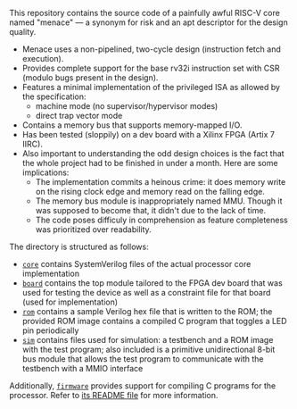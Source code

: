 This repository contains the source code of a painfully awful RISC-V core named "menace" — a synonym for risk and an apt descriptor for the design quality.

- Menace uses a non-pipelined, two-cycle design (instruction fetch and execution).
- Provides complete support for the base rv32i instruction set with CSR (modulo bugs present in the design).
- Features a minimal implementation of the privileged ISA as allowed by the specification:
  - machine mode (no supervisor/hypervisor modes)
  - direct trap vector mode
- Contains a memory bus that supports memory-mapped I/O.
- Has been tested (sloppily) on a dev board with a Xilinx FPGA (Artix 7 IIRC).
- Also important to understanding the odd design choices is the fact that the whole project had to be finished in under a month.
  Here are some implications:
  - The implementation commits a heinous crime: it does memory write on the rising clock edge and memory read on the falling edge.
  - The memory bus module is inappropriately named MMU.
    Though it was supposed to become that, it didn't due to the lack of time.
  - The code poses difficuly in comprehension as feature completeness was prioritized over readability.

The directory is structured as follows:

- [`core`](./core) contains SystemVerilog files of the actual processor core implementation
- [`board`](./board) contains the top module tailored to the FPGA dev board that was used for testing the device as well as a constraint file for that board (used for implementation)
- [`rom`](./rom) contains a sample Verilog hex file that is written to the ROM; the provided ROM image contains a compiled C program that toggles a LED pin periodically
- [`sim`](./sim) contains files used for simulation: a testbench and a ROM image with the test program; also included is a primitive unidirectional 8-bit bus module that allows the test program to communicate with the testbench with a MMIO interface

Additionally, [`firmware`](./firmware) provides support for compiling C programs for the processor.
Refer to [its README file](./firmware/README.md) for more information.

